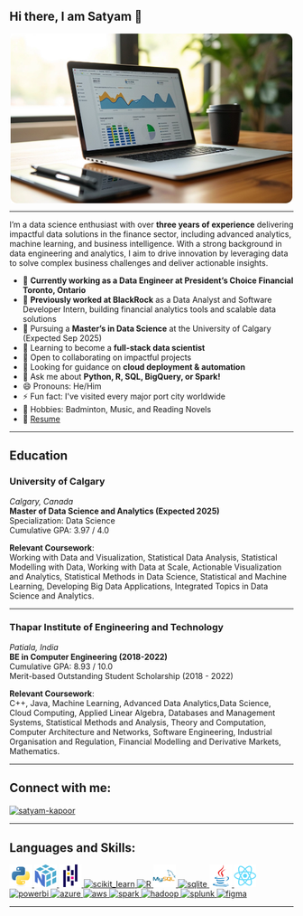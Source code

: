 ## Hi there, I am Satyam 👋

<p align="center">
 <img src="https://github.com/kapoorsatyam/Satyam-Kapoor/blob/main/myImage.png" alt="Alt Text" style="width: 500px; height: 300px; display: block; margin-left: auto; margin-right: auto;" />
</p>

***

I’m a data science enthusiast with over **three years of experience** delivering impactful data solutions in the finance sector, including advanced analytics, machine learning, and business intelligence. With a strong background in data engineering and analytics, I aim to drive innovation by leveraging data to solve complex business challenges and deliver actionable insights.

- 💼 **Currently working as a Data Engineer at President’s Choice Financial Toronto, Ontario**
- 🏢 **Previously worked at BlackRock** as a Data Analyst and Software Developer Intern, building financial analytics tools and scalable data solutions
- 🔭 Pursuing a **Master’s in Data Science** at the University of Calgary (Expected Sep 2025)
- 🌱 Learning to become a **full-stack data scientist**
- 👯 Open to collaborating on impactful projects
- 🙋 Looking for guidance on **cloud deployment & automation**
- 💬 Ask me about **Python, R, SQL, BigQuery, or Spark!**
- 😄 Pronouns: He/Him
- ⚡ Fun fact: I've visited every major port city worldwide
- 🏃 Hobbies: Badminton, Music, and Reading Novels
- 📃 [Resume](https://drive.google.com/file/d/1IrfvmvEc1fBxeJjZnfZu4-t9vj43l6cF/view?usp=sharing)

***

## Education

### University of Calgary  
*Calgary, Canada*  
**Master of Data Science and Analytics (Expected 2025)**  
Specialization: Data Science  
Cumulative GPA: 3.97 / 4.0

**Relevant Coursework**:  
Working with Data and Visualization, Statistical Data Analysis, Statistical Modelling with Data, Working with Data at Scale, Actionable Visualization and Analytics, Statistical Methods in Data Science, Statistical and Machine Learning, Developing Big Data Applications, Integrated Topics in Data Science and Analytics.
***

### Thapar Institute of Engineering and Technology
*Patiala, India*  
**BE in Computer Engineering (2018-2022)**  
Cumulative GPA: 8.93 / 10.0  
Merit-based Outstanding Student Scholarship (2018 - 2022)  

**Relevant Coursework**:  
C++, Java, Machine Learning, Advanced Data Analytics,Data Science, Cloud Computing, Applied Linear Algebra, Databases and Management Systems, Statistical Methods and Analysis, Theory and Computation, Computer Architecture and Networks, Software Engineering, Industrial Organisation and Regulation, Financial Modelling and Derivative Markets, Mathematics.
***

## Connect with me:

<p align="left">
<a href="https://www.linkedin.com/in/satyam-kapoor/" target="blank"><img align="center" src="https://raw.githubusercontent.com/rahuldkjain/github-profile-readme-generator/master/src/images/icons/Social/linked-in-alt.svg" alt="satyam-kapoor" height="30" width="40" />
 </a>
</p>

***

## Languages and Skills:

<p align="left">
  <a href="https://www.python.org" target="_blank" rel="noreferrer"> <img src="https://raw.githubusercontent.com/devicons/devicon/master/icons/python/python-original.svg" alt="python" width="40" height="40"/> </a> 
  <a href="https://numpy.org/" target="_blank" rel="noreferrer"> <img src="https://raw.githubusercontent.com/devicons/devicon/master/icons/numpy/numpy-original.svg" alt="numpy" width="40" height="40"/> </a> 
  <a href="https://pandas.pydata.org/" target="_blank" rel="noreferrer"> <img src="https://raw.githubusercontent.com/devicons/devicon/2ae2a900d2f041da66e950e4d48052658d850630/icons/pandas/pandas-original.svg" alt="pandas" width="40" height="40"/> </a> 
  <a href="https://scikit-learn.org/" target="_blank" rel="noreferrer"> <img src="https://upload.wikimedia.org/wikipedia/commons/0/05/Scikit_learn_logo_small.svg" alt="scikit_learn" width="40" height="40"/> </a>
  <a href="https://www.r-project.org/" target="_blank" rel="noreferrer"> <img src="https://www.vectorlogo.zone/logos/r-project/r-project-icon.svg" alt="R" width="40" height="40"/> </a> 
  <a href="https://www.mysql.com/" target="_blank" rel="noreferrer"> <img src="https://raw.githubusercontent.com/devicons/devicon/master/icons/mysql/mysql-original-wordmark.svg" alt="mysql" width="40" height="40"/> </a> 
  <a href="https://www.sqlite.org/" target="_blank" rel="noreferrer"> <img src="https://www.vectorlogo.zone/logos/sqlite/sqlite-icon.svg" alt="sqlite" width="40" height="40"/> </a> 
  <a href="https://www.java.com" target="_blank" rel="noreferrer"> <img src="https://raw.githubusercontent.com/devicons/devicon/master/icons/java/java-original.svg" alt="java" width="40" height="40"/> </a>
  <a href="https://reactjs.org/" target="_blank" rel="noreferrer"> <img src="https://raw.githubusercontent.com/devicons/devicon/master/icons/react/react-original.svg" alt="react" width="40" height="40"/> </a>
  <a href="https://powerbi.microsoft.com/" target="_blank" rel="noreferrer"> <img src="https://www.vectorlogo.zone/logos/microsoft_powerbi/microsoft_powerbi-icon.svg" alt="powerbi" width="40" height="40"/> </a>
  <a href="https://azure.microsoft.com/en-in/" target="_blank" rel="noreferrer"> <img src="https://www.vectorlogo.zone/logos/microsoft_azure/microsoft_azure-icon.svg" alt="azure" width="40" height="40"/> </a> 
  <a href="https://aws.amazon.com/" target="_blank" rel="noreferrer"> <img src="https://www.vectorlogo.zone/logos/amazon_aws/amazon_aws-icon.svg" alt="aws" width="40" height="40"/> </a>
  <a href="https://spark.apache.org/" target="_blank" rel="noreferrer"> <img src="https://www.vectorlogo.zone/logos/apache_spark/apache_spark-icon.svg" alt="spark" width="40" height="40"/> </a> 
  <a href="https://hadoop.apache.org/" target="_blank" rel="noreferrer"> <img src="https://www.vectorlogo.zone/logos/apache_hadoop/apache_hadoop-icon.svg" alt="hadoop" width="40" height="40"/> </a>
  <a href="https://www.splunk.com/" target="_blank" rel="noreferrer"> <img src="https://www.vectorlogo.zone/logos/splunk/splunk-icon.svg" alt="splunk" width="40" height="40"/> </a>
  <a href="https://www.figma.com/" target="_blank" rel="noreferrer"> <img src="https://www.vectorlogo.zone/logos/figma/figma-icon.svg" alt="figma" width="40" height="40"/> </a> 
</p>


***
